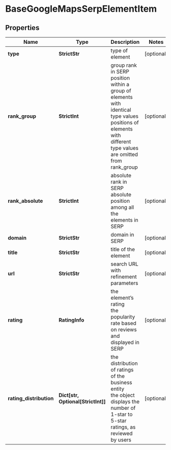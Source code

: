 # BaseGoogleMapsSerpElementItem


## Properties

| Name | Type | Description | Notes |
|------------ | ------------- | ------------- | -------------|
**type** | **StrictStr** | type of element |[optional]|
**rank_group** | **StrictInt** | group rank in SERP<br>position within a group of elements with identical type values<br>positions of elements with different type values are omitted from rank_group |[optional]|
**rank_absolute** | **StrictInt** | absolute rank in SERP<br>absolute position among all the elements in SERP |[optional]|
**domain** | **StrictStr** | domain in SERP |[optional]|
**title** | **StrictStr** | title of the element |[optional]|
**url** | **StrictStr** | search URL with refinement parameters |[optional]|
**rating** | **RatingInfo** | the element’s rating <br>the popularity rate based on reviews and displayed in SERP |[optional]|
**rating_distribution** | **Dict[str, Optional[StrictInt]]** | the distribution of ratings of the business entity<br>the object displays the number of 1-star to 5-star ratings, as reviewed by users |[optional]|